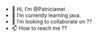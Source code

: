 - 👋 Hi, I’m @Patriciamei
- 🌱 I’m currently learning java.
- 💞️ I’m looking to collaborate on ??
- 📫 How to reach me ??

<!---
Patriciamei/Patriciamei is a ✨ special ✨ repository because its `README.md` (this file) appears on your GitHub profile.
You can click the Preview link to take a look at your changes.
--->
